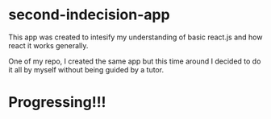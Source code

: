 # second-indecision-app

This app was created to intesify my understanding of basic react.js and how react it works generally.

One of my repo, I created the same app but this time around I decided to do it all by myself without being guided by a tutor.

# Progressing!!!